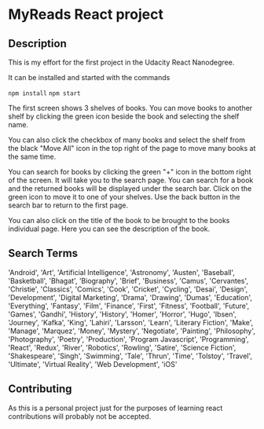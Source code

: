 # MyReads React project

## Description

This is my effort for the first project in the Udacity React Nanodegree.

It can be installed and started with the commands

`npm install`
`npm start`

The first screen shows 3 shelves of books. You can move books to another shelf by clicking the green icon beside the book and selecting the shelf name.

You can also click the checkbox of many books and select the shelf from the black "Move All" icon in the top right of the page to move many books at the same time.

You can search for books by clicking the green "+" icon in the bottom right of the screen. It will take you to the search page. You can search for a book and the returned books will be displayed under the search bar. Click on the green icon to move it to one of your shelves. Use the back button in the search bar to return to the first page.

You can also click on the title of the book to be brought to the books individual page. Here you can see the description of the book.

## Search Terms

'Android', 'Art', 'Artificial Intelligence', 'Astronomy', 'Austen', 'Baseball', 'Basketball', 'Bhagat', 'Biography', 'Brief', 'Business', 'Camus', 'Cervantes', 'Christie', 'Classics', 'Comics', 'Cook', 'Cricket', 'Cycling', 'Desai', 'Design', 'Development', 'Digital Marketing', 'Drama', 'Drawing', 'Dumas', 'Education', 'Everything', 'Fantasy', 'Film', 'Finance', 'First', 'Fitness', 'Football', 'Future', 'Games', 'Gandhi', 'History', 'History', 'Homer', 'Horror', 'Hugo', 'Ibsen', 'Journey', 'Kafka', 'King', 'Lahiri', 'Larsson', 'Learn', 'Literary Fiction', 'Make', 'Manage', 'Marquez', 'Money', 'Mystery', 'Negotiate', 'Painting', 'Philosophy', 'Photography', 'Poetry', 'Production', 'Program Javascript', 'Programming', 'React', 'Redux', 'River', 'Robotics', 'Rowling', 'Satire', 'Science Fiction', 'Shakespeare', 'Singh', 'Swimming', 'Tale', 'Thrun', 'Time', 'Tolstoy', 'Travel', 'Ultimate', 'Virtual Reality', 'Web Development', 'iOS'

## Contributing

As this is a personal project just for the purposes of learning react contributions will probably not be accepted.
